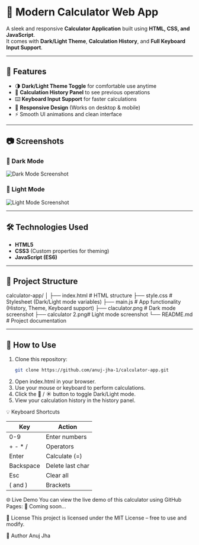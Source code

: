 # 🧮 Modern Calculator Web App

A sleek and responsive **Calculator Application** built using **HTML, CSS, and JavaScript**.  
It comes with **Dark/Light Theme**, **Calculation History**, and **Full Keyboard Input Support**.

---

## 🚀 Features
- 🌗 **Dark/Light Theme Toggle** for comfortable use anytime
- 📜 **Calculation History Panel** to see previous operations
- ⌨️ **Keyboard Input Support** for faster calculations
- 📱 **Responsive Design** (Works on desktop & mobile)
- ⚡ Smooth UI animations and clean interface

---

## 📷 Screenshots

### 🖤 Dark Mode
![Dark Mode Screenshot](claculator.png)

### 🤍 Light Mode
![Light Mode Screenshot](calculator2.png)

---

## 🛠️ Technologies Used
- **HTML5**
- **CSS3** (Custom properties for theming)
- **JavaScript (ES6)**

---

## 📂 Project Structure

calculator-app/
│
├── index.html # HTML structure
├── style.css # Stylesheet (Dark/Light mode variables)
├── main.js # App functionality (History, Theme, Keyboard support)
├── claculator.png # Dark mode screenshot
├── calculator 2.png# Light mode screenshot
└── README.md # Project documentation


---

## 🎯 How to Use

1. Clone this repository:
   ```bash
   git clone https://github.com/anuj-jha-1/calculator-app.git
2. Open index.html in your browser.
3. Use your mouse or keyboard to perform calculations.
4. Click the 🌙 / ☀️ button to toggle Dark/Light mode.
5. View your calculation history in the history panel.

💡 Keyboard Shortcuts

| Key       | Action           |
| --------- | ---------------- |
| 0-9       | Enter numbers    |
| + - \* /  | Operators        |
| Enter     | Calculate (=)    |
| Backspace | Delete last char |
| Esc       | Clear all        |
| ( and )   | Brackets         |

🌐 Live Demo
You can view the live demo of this calculator using GitHub Pages:
🔗 Coming soon...

📜 License
This project is licensed under the MIT License – free to use and modify.

🙌 Author
Anuj Jha
